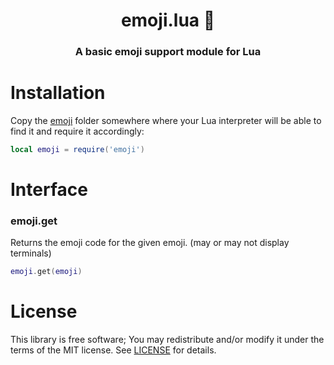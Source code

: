 <h1 align=center>emoji.lua 💬</h1>
<h3 align=center>A basic emoji support module for Lua</h3>

# Installation

Copy the [emoji](emoji) folder somewhere where your Lua interpreter will be able to find it and require it accordingly:

```lua
local emoji = require('emoji')
```

# Interface

### emoji.get

Returns the emoji code for the given emoji. (may or may not display terminals)

```lua
emoji.get(emoji)
```


# License

This library is free software; You may redistribute and/or modify it under the terms of the MIT license. See [LICENSE](LICENSE) for details.

<!--stackedit_data:
eyJoaXN0b3J5IjpbLTExNDg3ODgwMzAsLTE3NjM2NTI4MjVdfQ
==
-->